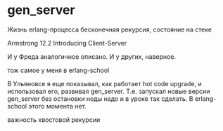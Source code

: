 # gen_server

Жизнь erlang-процесса
бесконечная рекурсия, состояние на стеке


Armstrong
12.2 Introducing Client-Server

И у Фреда аналогичное описано. И у других, наверное.

тож самое у меня в erlang-school

В Ульяновсе я еще показывал, как работает hot code upgrade,
и использовал его, развивая gen\_server. Т.е. запускал новые версии gen\_server без остановки ноды
надо и в уроке так сделать. В erlang-school этого момента нет.


важность хвостовой рекурсии
